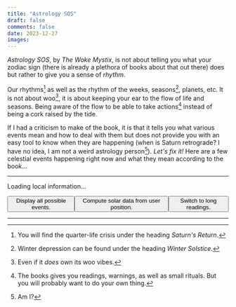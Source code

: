 ```yaml
---
title: "Astrology SOS"
draft: false
comments: false
date: 2023-12-27
images:
---
```


*Astrology SOS*, by *The Woke Mystix*, is not about telling you what your zodiac sign (there is already a plethora of books about that out there) does but rather to give you a sense of *rhythm*.

Our rhythms[^quarter_life] as well as the rhythm of the weeks, seasons[^winter], planets, etc. It is not about woo[^woo], it is about keeping your ear to the flow of life and seasons. Being aware of the flow to be able to take actions[^action] instead of being a cork raised by the tide.

If I had a criticism to make of the book, it is that it tells you what various events mean and how to deal with them but does not provide you with an easy tool to know when they are happening (when is Saturn retrograde? I have no idea, I am not a weird astrology person[^person]).
*Let's fix it!* Here are a few celestial events happening right now and what they mean according to the book...

[^quarter_life]: You will find the quarter-life crisis under the heading *Saturn's Return*.

[^winter]: Winter depression can be found under the heading *Winter Solstice*.

[^woo]: Even if it *does* own its woo vibes.

[^action]: The books gives you readings, warnings, as well as small rituals. But you will probably want to do your own thing.

[^person]: Am I?

---

<!-- Loads Javascript to display today's information -->
<script src="/js/ephemeris-1.2.1.bundle.js" charset='utf-8'></script>
<script src="/js/astrology.js"></script>

<!-- Short intro with the current day and sign -->
<p id="introductory-message">Loading local information...</p>

<!-- Moon phase -->
<p id="aries-new-message" class="invisible" style="display: none;">
    <span class="short-reading" style="display: block;">Under the <em>Aries New Moon (♈🌑)</em>, ignite your inner warrior and set bold, action-oriented goals. Embrace Aries' fiery energy to pursue your passions, whether in projects, career moves, or personal growth. Write down your intentions, visualizing conquering challenges with Aries' fearless spirit, and use this time for impactful changes and asserting yourself.</span>
    <span class="long-reading" style="display: none;">We are currently in an <em>Aries New Moon (♈🌑)</em>, a powerful time for igniting your inner warrior and driving forward with fresh ambitions. This phase invites you to harness Aries' fiery energy to set bold, action-oriented intentions. Consider what goals you're passionate about pursuing and how you can take decisive steps towards them. Whether it's a new project, a career move, or a personal transformation, use this period to focus on your courage and leadership qualities. Write down your intentions, visualizing how you'll conquer challenges with Aries' fearless spirit. Embrace this time of new beginnings as an opportunity to assert yourself and make impactful changes in your life.</span>
</p>
<p id="aries-waxing-message" class="invisible" style="display: none;">
    <span class="short-reading" style="display: block;">During the <em>Aries Waxing Moon (♈🌒)</em>, review and actively pursue your New Moon intentions. This phase boosts Aries' dynamic energy, pushing you to move towards your goals with courage. Reflect on your progress, take decisive actions to overcome barriers, and use Aries' go-getter energy to maintain momentum and bring your plans closer to reality.</span>
    <span class="long-reading" style="display: none;">During this <em>Aries Waxing Moon (♈🌒)</em>, it's time to check in with the intentions you set at the New Moon. This phase amplifies Aries' dynamic energy, encouraging you to actively pursue your goals with courage and determination. Reflect on the progress you've made towards your ambitions. Are there specific actions you can take right now to bring your dreams closer to reality? This is an ideal moment to break through barriers and take bold steps forward. Aries inspires quick, decisive action, so don't hesitate to move on opportunities or tackle challenges head-on. Revisit your intentions, refine them if necessary, and focus on harnessing Aries' fiery, go-getter energy to keep the momentum going and bring your plans to fruition.</span>
</p>
<p id="aries-full-message" class="invisible" style="display: none;">
    <span class="short-reading" style="display: block;">The <em>Aries Full Moon (♈🌕)</em> is a time to reflect on your progress since the New Moon and recognize your achievements. Assess how your actions align with your goals and confront obstacles. Embrace Aries' assertive energy to appreciate your bold steps and learn from challenges, while releasing what hinders your ambition. Close this lunar cycle with confidence and a clear vision for your future steps.</span>
    <span class="long-reading" style="display: none;">As we experience the <em>Aries Full Moon (♈🌕)</em>, it's a time of culmination and reflection. This phase highlights the fiery, assertive energy of Aries, urging you to look back on the intentions you set during the New Moon. Consider how your actions have aligned with your goals and what obstacles you've encountered. The Aries Full Moon is about recognizing your achievements and the strides you've made, while also understanding the importance of strategic action. It's a moment to acknowledge the bold steps you've taken and the challenges you've faced head-on. This is also a time for closure and release; let go of what no longer serves your drive and ambition. Embrace the powerful, pioneering spirit of Aries to close this lunar cycle with confidence and a clear vision for your next steps.</span>
</p>
<p id="aries-waning-message" class="invisible" style="display: none;">
    <span class="short-reading" style="display: block;">In the <em>Aries Waning Moon (♈🌘)</em> phase, introspect and express gratitude for your journey. Reflect on your progress, especially in areas fueled by Aries' bold energy. Acknowledge challenges overcome and strides made towards your goals. Release any frustrations, making space for the next cycle, and embrace gratitude for all experiences, recognizing each as part of your growth.</span>
    <span class="long-reading" style="display: none;">As we enter the <em>Aries Waning Moon (♈🌘)</em> phase, it's a period of introspection and gratitude for the journey you've embarked on since the New Moon. This phase encourages you to reflect on the progress you've made, particularly in areas fueled by Aries' bold and assertive energy. It's a time to acknowledge the challenges you've overcome and the strides you've taken towards your goals. Consider how your actions, driven by Aries' fiery spirit, have brought you closer to your aspirations. This is also a moment to release any lingering frustrations or impatience, allowing you to make space for the next cycle. Embrace a sense of gratitude for both the successes and the learning experiences, understanding that each step, no matter how small, is a part of your growth and evolution.</span>
</p>

<p id="taurus-new-message" class="invisible" style="display: none;">
    <span class="short-reading" style="display: block;">Under the <em>Taurus New Moon (♉🌑)</em>, it's a prime time for grounding and focusing on financial and material stability. Set intentions around money, possessions, and values. Utilize Taurus energy to enhance security and comfort, and consider starting ventures for tangible rewards. Appreciate life's beauty, connect with nature, and write down intentions for a stable foundation guided by Taurus's steady energy.</span>
    <span class="long-reading" style="display: none;">We are currently in a <em>Taurus New Moon (♉🌑)</em>, an auspicious time for grounding and focusing on material and financial stability. This phase is ideal for setting intentions related to your relationship with money, possessions, and personal values. Taurus energy encourages you to think about ways to enhance your sense of security and comfort. Reflect on your financial goals, contemplate investments, or consider starting a new venture that can lead to tangible rewards. It's also a perfect time to appreciate the beauty in your life and cultivate a deeper connection to nature and the physical world. Write down your intentions, focusing on building a solid foundation that aligns with your true desires and needs. Let the steady, patient energy of Taurus guide you towards prosperity and well-being.</span>
</p>
<p id="taurus-waxing-message" class="invisible" style="display: none;">
    <span class="short-reading" style="display: block;">During the <em>Taurus Waxing Moon (♉🌒)</em>, it's time to nurture and build upon your financial and material stability goals set during the New Moon. Reflect on your progress and take practical steps towards wealth and comfort. Embrace Taurus's nature of steady growth, focus on practical actions for financial security, enjoy sensual pleasures, and connect with nature to guide your decisions.</span>
    <span class="long-reading" style="display: none;">We are currently in the <em>Taurus Waxing Moon (♉🌒)</em> phase, a period that calls for nurturing and building upon the intentions you set during the Taurus New Moon. This is the time to take practical steps towards achieving financial stability and material comfort that you aspire to. Reflect on the progress you've made since the New Moon: Have you taken actions that align with your goals related to wealth, comfort, and personal values? This phase is about steady growth and persistence, embodying Taurus's enduring and resilient nature. Consider what small, consistent steps you can take to further solidify your path towards financial security and personal fulfillment. It's also a moment to appreciate the sensual pleasures of life and to connect more deeply with nature, allowing its calming presence to guide your actions and decisions. Keep focusing on the practical aspects of your goals, trusting in the slow but sure energy of Taurus to bring your intentions to fruition.</span>
</p>
<p id="taurus-full-message" class="invisible" style="display: none;">
    <span class="short-reading" style="display: block;">The <em>Taurus Full Moon (♉🌕)</em> marks a culmination in material security and personal values. Reflect on your progress since the New Moon in financial stability and physical well-being. Assess the tangible results and make adjustments in material possessions and financial habits as needed. Embrace Taurus's grounding energy to appreciate achievements and plan for continued growth and abundance.</span>
    <span class="long-reading" style="display: none;">We are currently experiencing the <em>Taurus Full Moon (♉🌕)</em> , a powerful time of culmination and realization in the realms of material security, comfort, and personal values. This phase marks the peak of the intentions you set during the Taurus New Moon, offering a moment to reflect on the progress made towards financial stability and physical well-being. It's a period to assess and appreciate the tangible results of your efforts, whether they're in the form of improved financial situations, enhanced comfort in your living spaces, or a deeper connection with nature. The full moon's light illuminates areas needing adjustment or release, especially those related to your material possessions and personal resources. Use this time to let go of any material attachments or financial habits that no longer serve your highest good, making room for growth and abundance. Embrace the grounding energy of Taurus to find gratitude in what you have achieved and clarity on how to sustain and build upon your successes.</span>
</p>
<p id="taurus-waning-message" class="invisible" style="display: none;">
    <span class="short-reading" style="display: block;">In the <em>Taurus Waning Moon (♉🌘)</em> phase, reflect and be grateful for progress in financial stability, material comfort, and personal values since the New Moon. Understand how your efforts have manifested, consolidate gains, and secure foundations. Reflect on your relationship with money and possessions, embrace the abundance in your life, and release any impediments to contentment and financial well-being.</span>
    <span class="long-reading" style="display: none;">We are currently in the <em>Taurus Waning Moon (♉🌘)</em> phase, a period for reflection and gratitude as you look back on the journey since the Taurus New Moon. This phase is about recognizing the progress you've made in areas related to financial stability, material comfort, and personal values. It's a time to understand how your efforts have manifested and to appreciate the tangible results you've achieved. As Taurus is associated with grounding and nurturing, this waning moon encourages you to consolidate your gains and ensure that your foundations are secure. Reflect on what you've learned about your relationship with money and material possessions, and how you can continue to build a sustainable and comfortable life. This phase also calls for acknowledging the beauty and abundance in your life, encouraging a deep sense of gratitude for the stability and pleasures you've cultivated. As the moon's light diminishes, consider releasing any remaining attachments or habits that impede your path to true contentment and financial well-being.</span>
</p>

<p id="gemini-new-message" class="invisible" style="display: none;">
    <span class="short-reading" style="display: block;">The <em>Gemini New Moon (♊🌑)</em> is a time to focus on communication and curiosity. Ideal for setting intentions around expressing ideas and interacting with the world, this phase encourages exploring new ways of thinking, learning, and conversing. Set goals to enhance your social, professional, or educational connections. Embrace this period for open-mindedness, engaging in meaningful discussions, and nurturing your curiosity.</span>
    <span class="long-reading" style="display: none;">We are currently in a <em>Gemini New Moon (♊🌑)</em>, a phase that beckons you to embrace the power of communication and curiosity. This period is ideal for setting intentions that revolve around how you share your thoughts and interact with the world. Gemini's airy and intellectual energy encourages you to think about new ways to express your ideas, learn new skills, or engage in stimulating conversations. Consider setting goals that enhance your connections, whether they're social, professional, or educational. Write down your intentions, focusing on clear, articulate expression and the power of networking. Use this Gemini New Moon to open your mind to diverse perspectives, foster meaningful discussions, and feed your curiosity, as you navigate through the paths of knowledge and connection.</span>
</p>
<p id="gemini-waxing-message" class="invisible" style="display: none;">
    <span class="short-reading" style="display: block;">During the <em>Gemini Waxing Moon (♊🌒)</em>, revisit and energize your New Moon intentions, focusing on communication, learning, and connection. This action-oriented phase is about adapting and refining goals, propelled by Gemini's curiosity. Reflect on the clarity of your intentions and explore new learning opportunities. Make adjustments to align your objectives with Gemini's intellectual spirit.</span>
    <span class="long-reading" style="display: none;">As we move into the <em>Gemini Waxing Moon (♊🌒)</em>, it's time to revisit and energize the intentions set during the New Moon. This phase is about action and refinement, particularly in areas related to communication, learning, and connection. Gemini's influence encourages adaptability and curiosity, so reflect on how these qualities can propel your goals forward. Ask yourself: Have your intentions been clearly communicated? Are there opportunities for learning that you haven't explored yet? This is a period to make adjustments, seek out new information, and engage with others to further your objectives. Embrace Gemini's flexible and intellectual spirit to fine-tune your path, making necessary changes to ensure your intentions are on track to manifest as desired.</span>
</p>
<p id="gemini-full-message" class="invisible" style="display: none;">
    <span class="short-reading" style="display: block;">The <em>Gemini Full Moon (♊🌕)</em> brings culmination and clarity in communication, relationships, and intellectual areas. Reflect on progress since the New Moon, concluding conversations or projects as needed. Evaluate different viewpoints and celebrate learning achievements and enhanced connections. It's time to clear misunderstandings and embrace the energy for balanced expression and listening.</span>
    <span class="long-reading" style="display: none;">As we embrace the <em>Gemini Full Moon (♊🌕)</em>, it's a period marked by culmination and clarity, especially in areas of communication, relationships, and intellectual pursuits. This full moon illuminates the progress made since the Gemini New Moon, asking you to reflect on and potentially conclude ongoing conversations or projects. The dual nature of Gemini encourages you to evaluate different perspectives and integrate new insights into your understanding. This is a time to celebrate your learning achievements and the connections you've fostered or improved. It's also an opportunity to release any misunderstandings or communication blocks that hinder your progress. Embrace the Gemini Full Moon's energy to bring light to your thoughts and interactions, allowing for a harmonious balance between expressing your ideas and listening to others.</span>
</p>
<p id="gemini-waning-message" class="invisible" style="display: none;">
    <span class="short-reading" style="display: block;">In the <em>Gemini Waning Moon (♊🌘)</em> phase, introspect and express gratitude in communication, learning, and relationships. Reflect on your journey since the New Moon, acknowledging progress and challenges in sharing and understanding ideas. Appreciate mental growth and deepened connections, and release outdated thoughts or communication patterns, preparing for the next lunar cycle.</span>
    <span class="long-reading" style="display: none;">As we enter the <em>Gemini Waning Moon (♊🌘)</em> phase, it's a time for introspection and gratitude, particularly in the realms of communication, learning, and relationships. This period invites you to reflect on the lessons and experiences since the Gemini New Moon. Consider how your interactions, conversations, and learning opportunities have shaped your journey. Gemini's energy, focused on intellect and exchange, encourages you to acknowledge both the progress made and the challenges encountered in expressing your ideas and understanding others. It's a moment to be thankful for the mental growth and the connections you've deepened or formed. Use this phase to release any lingering thoughts or communication patterns that no longer serve you, making space for new ways of thinking and interacting as you prepare for the next lunar cycle.</span>
</p>

<p id="cancer-new-message" class="invisible" style="display: none;">
    <span class="short-reading" style="display: block;">The <em>Cancer New Moon (♋🌑)</em> is a period for introspection and nurturing, focusing on emotional healing and security. It's time to enhance intuition, pay attention to feelings, and think about self-care and emotional bonds. Set intentions for a nurturing environment and cultivate emotional depth, understanding, and empathy.</span>
    <span class="long-reading" style="display: none;">We are currently in a <em>Cancer New Moon (♋🌑)</em>, a deeply introspective and nurturing time that calls for focusing on your inner emotional landscape. This phase is ideal for tapping into Cancer's strong maternal energy, enhancing your intuition, and paying close attention to your feelings. Reflect on the areas in your life that need care and emotional healing. Think about how you can foster a sense of security and comfort, both within yourself and in your relationships. It's a time to set intentions related to your personal sanctuary, emotional bonds, and self-care practices. Write down your heartfelt intentions, imagining how you can create a more nurturing and compassionate environment for yourself and those you love. Let this Cancer New Moon be your guide in cultivating emotional depth, understanding, and empathy in your life.</span>
</p>
<p id="cancer-waxing-message" class="invisible" style="display: none;">
    <span class="short-reading" style="display: block;">During the <em>Cancer Waxing Moon (♋🌒)</em>, nurture the intentions from the new moon, focusing on emotional security and personal care. Reflect on your progress and ensure your goals align with your heart's desires. Adjust as needed, using this phase for emotional growth towards a harmonious life.</span>
    <span class="long-reading" style="display: none;">As we move into the <em>Cancer Waxing Moon (♋🌒)</em> phase, it's a time to nurture the intentions you set during the Cancer New Moon and see them grow and evolve. This period is about fostering your emotional and intuitive energies, ensuring that the seeds of your goals are deeply rooted in what feels like home to your heart. Reflect on the progress you've made toward your intentions, especially those related to emotional security, family, and personal care. It's an opportunity to check in with yourself: How are you nurturing your plans? Are you giving them the care and attention they need to flourish? Use this phase to make any necessary adjustments, trusting your inner guidance and emotions to lead you. The nurturing energy of Cancer during this waxing moon supports your journey towards creating a harmonious, emotionally fulfilling life.</span>
</p>
<p id="cancer-full-message" class="invisible" style="display: none;">
    <span class="short-reading" style="display: block;">The <em>Cancer Full Moon (♋🌕)</em> is a time of culmination and emotional reflection. Acknowledge growth in personal and domestic areas, and balance care giving and receiving. Celebrate emotional achievements, find comfort, and release emotional baggage. This phase brings closure and healing to your emotional journey.</span>
    <span class="long-reading" style="display: none;">As we embrace the <em>Cancer Full Moon (♋🌕)</em>, it marks a time of culmination and reflection, where the nurturing and protective energies of Cancer are at their peak. This phase invites you to look back on the emotional journey you've embarked upon since the new moon. It's a period for acknowledging the growth in your personal and domestic realms, understanding deeper feelings, and appreciating the strength of your emotional connections. Consider the balance between giving and receiving care, and how your intuitive understanding has deepened. This full moon asks you to celebrate your emotional achievements and recognize the areas where you've found comfort and security. It's also a time for letting go of any emotional baggage that hinders your growth. Embrace this full moon as a moment of emotional fulfillment and closure, allowing its light to illuminate and heal your inner world.</span>
</p>
<p id="cancer-waning-message" class="invisible" style="display: none;">
    <span class="short-reading" style="display: block;">In the <em>Cancer Waning Moon (♋🌘)</em> phase, introspect and express gratitude for emotional growth since the new moon. Acknowledge the progress in caring for yourself and others, focusing on the lessons and inner strength gained. Let go of residual challenges, transitioning into peaceful reflection and readiness for new growth.</span>
    <span class="long-reading" style="display: none;">As we enter the <em>Cancer Waning Moon (♋🌘)</em> phase, it's a time for introspection and gratitude, reflecting on the emotional growth and nurturing experiences since the new moon. This phase is about recognizing the progress you've made in understanding and caring for your emotional needs and those of others. It's an opportunity to acknowledge the journey you've undertaken, focusing on the lessons learned and the inner strength gained. During this period, consider how you've managed to create a sense of security and emotional wellbeing in your life. It's also a moment to let go of any residual emotional challenges, making space for new growth. Embrace this waning phase as a period of emotional release and gratitude, allowing yourself to gently transition from a state of nurturing to one of peaceful reflection and readiness for what comes next.</span>
</p>

<p id="leo-new-message" class="invisible" style="display: none;">
    <span class="short-reading" style="display: block;">Under the <em>Leo New Moon (♌🌑)</em>, it's a time to embrace creativity, romantic desires, and self-worth. Focus on what brings joy and passion to your life, enhancing personal relationships, and expressing your authentic self. Set bold intentions in areas where you want to shine, like new romantic endeavors, creative projects, or leadership roles. Use this phase to plant seeds for radiating confidence and inner light.</span>
    <span class="long-reading" style="display: none;">We are currently in a <em>Leo New Moon (♌🌑)</em>, a vibrant and energizing phase that beckons you to embrace your creative self-expression, romantic desires, and sense of self-worth. This is a perfect moment to focus on what truly makes your heart sing and how you can bring more joy and passion into your life. Reflect on how you can enhance your personal relationships, delve into artistic projects, or simply find ways to express your authentic self more fully. Set intentions that resonate with Leo's bold, generous spirit, focusing on areas where you wish to shine brighter and be more recognized. Whether it's starting a new romantic endeavor, engaging in creative activities, or stepping into a leadership role, use this new moon to plant seeds that will allow you to radiate your inner light and confidence.</span>
</p>
<p id="leo-waxing-message" class="invisible" style="display: none;">
    <span class="short-reading" style="display: block;">The <em>Leo Waxing Moon (♌🌒)</em> period is for reflecting on your New Moon intentions, especially in self-expression, creativity, and romance. Build upon Leo's fiery energy to nurture and develop your goals. Assess your progress in creative and romantic pursuits and self-esteem, taking bold actions to foster growth. Overcome visibility fears, letting your true self shine and propel your intentions forward towards the Full Moon.</span>
    <span class="long-reading" style="display: none;">During this <em>Leo Waxing Moon (♌🌒)</em>, it's time to check in with the intentions you set during the New Moon, particularly focusing on areas of self-expression, creativity, and personal romance. This phase is about building upon the fiery energy of Leo to further nurture and develop your goals. Reflect on the steps you've taken towards realizing your aspirations in creative endeavors, romantic relationships, or in enhancing your self-esteem. Ask yourself how you can continue to foster growth in these areas, perhaps by taking bold, confident actions or by embracing opportunities to showcase your talents. This is also a time to overcome any fears of visibility or self-doubt, allowing your true self to shine through. Use the dynamic and warm energy of Leo to propel your intentions forward, preparing for the coming fruition at the Full Moon.</span>
</p>
<p id="leo-full-message" class="invisible" style="display: none;">
    <span class="short-reading" style="display: block;">During the <em>Leo Full Moon (♌🌕)</em>, reflect on your progress in creative expression, romantic life, and self-worth since the New Moon. Assess what aspects of your intentions have flourished and which need reevaluation. Celebrate achievements in self-expression and love, but also acknowledge areas needing humility. Let go of what no longer serves you, expressing gratitude for growth and learning.</span>
    <span class="long-reading" style="display: none;">As we embrace the <em>Leo Full Moon (♌🌕)</em>, it's a time of culmination and reflection, especially concerning your creative expression, romantic life, and sense of self-worth. This full moon highlights the progress made since the New Moon in Leo, illuminating how you've embraced your personal strengths and creativity. Now is the moment to assess what aspects of your intentions have flourished and which ones require reevaluation or release. Embrace the Leo energy to celebrate your achievements in self-expression and love, while also recognizing areas where you might have overstepped or need to pull back. This phase calls for acknowledging the balance between self-assurance and humility, and between giving and receiving in relationships. Use the bright, bold energy of this full moon to let go of what no longer serves your highest self, while also expressing gratitude for the growth and learning opportunities you've encountered along the way.</span>
</p>
<p id="leo-waning-message" class="invisible" style="display: none;">
    <span class="short-reading" style="display: block;">The <em>Leo Waning Moon (♌🌘)</em> is a time for introspection, considering your progress in self-expression, romance, and confidence since the New Moon. Acknowledge lessons learned in creativity and individuality, recognizing successes and challenges. Be grateful for your journey, including setbacks, and consider releasing any remaining self-doubt, preparing for new opportunities in the next lunar cycle.</span>
    <span class="long-reading" style="display: none;">During the <em>Leo Waning Moon (♌🌘)</em>, it's a period for introspection and gratitude, reflecting on the journey since the New Moon in Leo. This phase encourages you to consider the progress you've made in areas related to self-expression, romance, and personal confidence. It's a time to acknowledge the lessons learned and the growth experienced in embracing your creativity and individuality. Evaluate how your actions and intentions have shaped your personal relationships and self-esteem. Recognize the successes and also the challenges that have come your way, understanding their role in your personal development. This is a moment to be grateful for the journey, understanding that each step, whether forward or backward, has contributed to your growth. As the moon's light diminishes, consider releasing any lingering self-doubt or fears about expressing yourself fully, preparing to welcome new opportunities in the next lunar cycle.</span>
</p>

<p id="virgo-new-message" class="invisible" style="display: none;">
    <span class="short-reading" style="display: block;">Under the <em>Virgo New Moon (♍🌑)</em>, focus on order, detail, and nurturing your goals. Ideal for intentions related to self-improvement, health, and service, this phase encourages meticulous planning in life areas needing Virgo's precise energy. Set clear, practical intentions, such as organizing routines or wellness goals, and plant seeds for habits that boost wellbeing and contribute positively, leveraging Virgo's analytical strengths.</span>
    <span class="long-reading" style="display: none;">We are currently in a <em>Virgo New Moon (♍🌑)</em>, a period that beckons you to embrace order, attention to detail, and a nurturing approach towards your goals. This lunar phase is ideal for setting intentions that revolve around personal improvement, health, and service to others. Reflect on aspects of your life that could benefit from Virgo's meticulous and caring energy. Perhaps you want to organize your daily routine, focus on a wellness goal, or find ways to help those around you. Write down your intentions with clarity and practicality, ensuring they are achievable and grounded. This is a time to plant seeds for habits that enhance your wellbeing and contribute positively to your environment, drawing on Virgo's natural ability to analyze and refine.</span>
</p>
<p id="virgo-waxing-message" class="invisible" style="display: none;">
    <span class="short-reading" style="display: block;">During the <em>Virgo Waxing Moon (♍🌒)</em>, reassess and fine-tune your New Moon intentions. This phase calls for a detailed evaluation of your progress, aligning with Virgo's organizational nature. Reflect on your steps towards goals in self-improvement, health, or service, and adjust for effectiveness. Embrace Virgo's analytical approach to troubleshoot and refine your strategies, ensuring your intentions are on track towards successful realization.</span>
    <span class="long-reading" style="display: none;">We are now in the <em>Virgo Waxing Moon (♍🌒)</em> phase, a crucial time to reassess and fine-tune the intentions you set during the New Moon. This period encourages you to methodically evaluate your progress, emphasizing Virgo's love for detail and organization. Reflect on the steps you've taken towards your goals, and consider what adjustments might be needed for more effective results. Are your actions aligning with your plans for self-improvement, health, or service to others? This is an excellent opportunity to identify any areas where you can be more efficient or thorough. Embrace Virgo's analytical nature to troubleshoot and devise practical solutions. By applying a critical yet nurturing approach, you can effectively navigate this phase, ensuring that your intentions are moving steadily towards fruition.</span>
</p>
<p id="virgo-full-message" class="invisible" style="display: none;">
    <span class="short-reading" style="display: block;">The <em>Virgo Full Moon (♍🌕)</em> is a time for culmination and reflection, with Virgo's meticulous energy at its peak. Assess the progress of your New Moon intentions, especially in health, organization, and service. Recognize your achievements and necessary adjustments for ongoing improvement. Celebrate your successes and refine your approach, releasing perfectionism. Embrace Virgo's practical and nurturing essence to move forward with clarity and purpose.</span>
    <span class="long-reading" style="display: none;">We are currently experiencing the <em>Virgo Full Moon (♍🌕)</em>, a time of culmination and reflection, where the meticulous and nurturing energies of Virgo reach their peak. This phase invites you to examine the progress of the intentions you set during the New Moon, particularly focusing on areas related to health, organization, and service. It's a moment to acknowledge the hard work you've put into your personal growth and to assess the practical steps you've taken towards your goals. Reflect on the achievements you've made and consider what adjustments are necessary for continued improvement. The Virgo Full Moon also encourages a critical yet compassionate view of your journey, urging you to celebrate your successes while recognizing areas for ongoing refinement. Use this time to release any perfectionist tendencies that may hinder your progress, and embrace the practical, yet caring essence of Virgo to move forward with clarity and purpose.</span>
</p>
<p id="virgo-waning-message" class="invisible" style="display: none;">
    <span class="short-reading" style="display: block;">In the <em>Virgo Waning Moon (♍🌘)</em> phase, focus on gratitude and introspection. Reflect on the progress since the New Moon, appreciating advancements in organization, health, and service. Acknowledge the work done and how it's contributed to your growth. Review and learn from your journey, releasing perfectionism. As you approach the next lunar cycle, carry the lessons learned and gratitude, guided by Virgo's practical and nurturing wisdom.</span>
    <span class="long-reading" style="display: none;">We are now in the <em>Virgo Waning Moon (♍🌘)</em> phase, a time to embrace gratitude and introspection as we reflect on the journey since the New Moon. This period calls for an appreciation of the progress made, particularly in areas aligned with Virgo's attributes like organization, health, and service. It's a time to recognize the hard work you've put into improving these aspects of your life and to understand how they have contributed to your overall growth. Look back on the intentions set and actions taken, acknowledging the steps that have brought you closer to your goals. The Virgo Waning Moon also encourages you to let go of any unnecessary perfectionism or self-criticism, inviting a more forgiving and realistic view of your achievements and learning experiences. As you prepare for the next lunar cycle, carry forward the lessons learned and a sense of gratitude for the journey, allowing yourself to be guided by Virgo's practical and nurturing wisdom.</span>
</p>

<p id="libra-new-message" class="invisible" style="display: none;">
    <span class="short-reading" style="display: block;">During the <em>Libra New Moon (♎🌑)</em>, focus on balance and improving relationships. This is an ideal time to set intentions around partnership, fairness, and inner harmony. Reflect on your role in relationships and how you can foster peace and understanding. Embrace Libra's diplomatic energy to strengthen bonds and find balance in all aspects of your life, setting goals for a more equitable and harmonious approach.</span>
    <span class="long-reading" style="display: none;">We are currently in a <em>Libra New Moon (♎🌑)</em>, a harmonious time for fostering balance and enhancing relationships in your life. This phase is ideal for setting intentions that focus on partnership, fairness, and creating inner harmony. Reflect on how you show up in your relationships and consider the ways in which you can cultivate more peace and understanding, both with others and within yourself. Libra's energy encourages diplomacy and grace, so think about areas where you can bring more of these qualities. Whether it's strengthening a romantic bond, improving a business partnership, or finding a deeper sense of balance in your personal life, use this new moon to set intentions that align with Libra's gentle, loving, and balanced nature. Write down your goals and envision yourself moving through life with a more equitable and harmonious approach.</span>
</p>
<p id="libra-waxing-message" class="invisible" style="display: none;">
    <span class="short-reading" style="display: block;">The <em>Libra Waxing Moon (♎🌒)</em> is a time to nurture your intentions for balance and harmony, especially in relationships. Reflect on your actions towards creating a balanced life and consider making adjustments for better equilibrium. Focus on enhancing partnerships, diplomatic communication, and peaceful environments, aligning your actions with fairness and harmony. This phase is about growing towards a balanced life, balancing your needs with others.</span>
    <span class="long-reading" style="display: none;">As we find ourselves in the <em>Libra Waxing Moon (♎🌒)</em>, it's a crucial time to revisit and nurture the intentions set during the Libra New Moon, focusing particularly on cultivating balance and harmony in our relationships and inner selves. This phase is about action and growth, encouraging you to assess the steps you've taken towards achieving a more balanced and equitable life. Reflect on your progress in improving partnerships, enhancing diplomatic communication, and creating peaceful environments around you. Ask yourself how your actions are aligning with your intentions of fairness and harmony. Are there adjustments you can make to bring more equilibrium? Utilize this period to make conscious efforts in balancing your own needs with those of others, ensuring that your journey towards a harmonious life is progressing as you envisioned. The Libra Waxing Moon reminds us that the pursuit of balance is ongoing, requiring our attention and dedication to maintain and cultivate.</span>
</p>
<p id="libra-full-message" class="invisible" style="display: none;">
    <span class="short-reading" style="display: block;">With the <em>Libra Full Moon (♎🌕)</em>, reflect on your progress in relationships and personal balance since the Libra New Moon. Acknowledge advancements in harmony and areas needing improvement. This phase is for releasing imbalances and resolving issues in partnerships. Utilize Libra's energy for forgiveness and gratitude, understanding the value of relationships and fairness, guiding you towards a balanced existence.</span>
    <span class="long-reading" style="display: none;">As we embrace the <em>Libra Full Moon (♎🌕)</em>, we enter a time of reflection and closure, especially in the realms of relationships and personal balance. This phase marks the completion of a cycle, inviting you to look back on the intentions you set during the Libra New Moon and evaluate their fruition. It's a period to acknowledge the progress you've made in fostering harmony in your relationships and achieving a greater sense of inner peace. Consider what aspects of your life have shifted towards equilibrium and which areas still require attention. This full moon is an opportunity to release any imbalances or unresolved issues in your partnerships, whether romantic, professional, or personal. Embrace Libra's energy to let go of conflicts and misunderstandings, forgiving and seeking forgiveness where needed. As you reflect, also express gratitude for the lessons learned and the growth experienced in your quest for balance and harmony. The Libra Full Moon illuminates the importance of relationships and fairness in our lives, guiding us towards a more balanced and just existence.</span>
</p>
<p id="libra-waning-message" class="invisible" style="display: none;">
    <span class="short-reading" style="display: block;">The <em>Libra Waning Moon (♎🌘)</em> invites introspection and gratitude for the balance achieved in relationships and personal life. Acknowledge your progress and appreciate the journey towards equilibrium. Reflect on improved interactions and fairness, and let go of what hinders balance. This phase is a reminder of the ongoing opportunity for growth, balance, and alignment with our true intentions.</span>
    <span class="long-reading" style="display: none;">During the <em>Libra Waning Moon (♎🌘)</em>, we are encouraged to cultivate gratitude and reflect on the journey since the Libra New Moon. This phase is a period of introspection, focusing on the balance and harmony you have worked to achieve in your relationships and personal life. It's a time to acknowledge the progress you've made and to be thankful for the experiences that have brought you closer to a state of equilibrium. Consider the shifts in your interactions and how you've managed to find more peace and fairness in your dealings with others. This waning moon is also about letting go of what no longer serves your quest for balance. Whether it's an unhealthy relationship dynamic or an inner conflict, use this time to release and move forward. Reflect on how letting go has allowed you to step into a more harmonious and balanced version of yourself. Embrace this phase as a reminder that in life's continuous cycle, there is always an opportunity to grow, balance, and align more closely with our true intentions and desires.</span>
</p>

<p id="scorpio-new-message" class="invisible" style="display: none;">
    <span class="short-reading" style="display: block;">During the <em>Scorpio New Moon (♏🌑)</em>, it's a crucial time for introspection and transformation. Scorpio's energy invites deep self-examination, especially of your shadow self. Focus on setting intentions for personal growth and emotional healing. This period is ideal for confronting past traumas, redefining relationships, or understanding your desires. Write down your intentions and embrace Scorpio's transformative power for personal rebirth and resilience.</span>
    <span class="long-reading" style="display: none;">We are currently in a <em>Scorpio New Moon (♏🌑)</em>, a profound moment for introspection and transformation. Scorpio's intense and introspective energy calls for you to delve deep into your inner psyche, confronting and acknowledging your shadow self. This is an ideal time to set intentions focused on personal growth, emotional healing, and the uncovering of hidden truths. Think about aspects of your life that require profound change or rebirth. Whether it's breaking free from past traumas, redefining your relationships, or exploring the depths of your own desires and motivations, use this period to embrace the transformative power of Scorpio. Write down your intentions, focusing on the complete understanding of your psyche and the strength to face your innermost fears. This New Moon is an opportunity to shed old skins and emerge renewed, tapping into Scorpio’s resilience and regenerative powers.</span>
</p>
<p id="scorpio-waxing-message" class="invisible" style="display: none;">
    <span class="short-reading" style="display: block;">In the <em>Waxing Moon phase in Scorpio (♏🌒)</em>, reflect on your progress towards deep, transformative goals set during the Scorpio New Moon. Scorpio's probing energy encourages assessing your journey of personal transformation. This phase is about resilience and staying committed to self-discovery and healing. Evaluate how your actions align with your intentions, identify areas needing support, and deepen your commitment to your transformative goals.</span>
    <span class="long-reading" style="display: none;">We are now in the <em>Waxing Moon phase in Scorpio (♏🌒)</em>, a time to reflect on the intentions set during the Scorpio New Moon and evaluate the progress made towards deep, transformative goals. Scorpio's energy, intense and probing, urges you to look beneath the surface and assess how you are navigating your journey of personal transformation and emotional depth. This phase is about fostering resilience and determination, helping you to stay committed to your path of self-discovery and healing. Ask yourself how your actions are aligning with your intentions to uncover hidden truths and embrace change. What steps have you taken to confront your deeper fears or challenges? Where might you need additional support or insight? This Waxing Moon is an invitation to deepen your commitment to your transformative goals, ensuring that you are not just surviving but thriving in the process of your personal evolution.</span>
</p>
<p id="scorpio-full-message" class="invisible" style="display: none;">
    <span class="short-reading" style="display: block;">The <em>Scorpio Full Moon (♏🌕)</em> is a time for reflection and emotional clarity, marking the culmination of the Scorpio New Moon intentions. Scorpio's intense energy illuminates your psyche, prompting introspection and closure. Reflect on your emotional awakenings and transformations, acknowledging and releasing anything that hinders your higher purpose. Embrace Scorpio's regenerative power, celebrating your journey of inner transformation and resilience gained from facing challenges.</span>
    <span class="long-reading" style="display: none;">We are currently experiencing a <em>Scorpio Full Moon (♏🌕)</em>, a powerful moment for reflection and emotional clarity. This phase marks the culmination of the intentions set during the Scorpio New Moon, focusing on deep, transformative processes. Scorpio's intense and passionate energy now shines a light on the depths of your psyche, prompting a time of profound introspection and closure. Reflect on the emotional awakenings and transformations that have occurred since the New Moon. What has come to fruition? What deep-seated issues or patterns have you confronted? This is a time to acknowledge and release anything that no longer serves your higher purpose, especially hidden fears or psychological blocks. Consider writing down what you are ready to let go of, embracing Scorpio's power of regeneration and rebirth. Use this Full Moon to celebrate your journey of inner transformation, recognizing the strength you've gained from facing your shadows and emerging more resilient.</span>
</p>
<p id="scorpio-waning-message" class="invisible" style="display: none;">
    <span class="short-reading" style="display: block;">During the <em>Waning Moon phase in Scorpio (♏🌘)</em>, focus on gratitude and reflection on your transformative journey since the Scorpio New Moon. This phase involves consolidating insights from your profound internal changes. Assess your progress in understanding yourself, the psychological insights gained, and emotional hurdles overcome. Recognize what you've released and how these changes have brought you closer to your true self, feeling gratitude for the journey and the strength you've discovered within.</span>
    <span class="long-reading" style="display: none;">We are now in the <em>Waning Moon phase in Scorpio (♏🌘)</em>, a time to embrace gratitude and acknowledge the journey you've undertaken since the Scorpio New Moon. This phase is about reflection and consolidation of the deep, transformative experiences you've had. Scorpio's intense and introspective energy has likely guided you through profound internal changes and emotional revelations. Now, it's important to take stock of these transformations. Consider the progress you've made in understanding your deeper self, the psychological insights gained, and the emotional hurdles you've overcome. What have you released or let go of that was holding you back? How have these changes brought you closer to your true self? This period is for acknowledging the challenges you've faced and the growth you've achieved. Allow yourself to feel a sense of gratitude for the journey and the strength you've found within, setting the stage for further personal development as you move towards the next New Moon.</span>
</p>

<p id="sagittarius-new-message" class="invisible" style="display: none;">
    <span class="short-reading" style="display: block;">During the <em>Sagittarius New Moon (♐🌑)</em>, it's time to expand horizons and explore philosophical beliefs. Embrace Sagittarius's adventurous spirit, setting intentions for growth and learning. Consider areas for new understanding or experiences, like travel or diverse cultural engagements. Write down goals that embody Sagittarian wisdom and wanderlust, marking this as a starting point for personal and intellectual expansion.</span>
    <span class="long-reading" style="display: none;">We are currently in a <em>Sagittarius New Moon (♐🌑)</em>, an ideal time to expand your horizons and explore your philosophical beliefs. This phase encourages you to embrace the adventurous and optimistic spirit of Sagittarius, guiding you to set intentions that reflect your desire for growth, learning, and exploration. Think about the areas in your life where you yearn for deeper understanding or new experiences. Whether it's planning a journey, pursuing educational opportunities, or engaging with diverse cultures and ideas, use this period to focus on broadening your perspective. Write down your goals, imagining how you can embrace the Sagittarian traits of wisdom and wanderlust. Let this new moon be your starting point for a journey of personal expansion and intellectual discovery.</span>
</p>
<p id="sagittarius-waxing-message" class="invisible" style="display: none;">
    <span class="short-reading" style="display: block;">In the <em>Sagittarius Waxing Moon (♐🌒)</em> phase, actively develop your new moon intentions. Focus on concrete steps towards growth, adventure, and learning. Reflect and adjust your actions to align with your goals. Embrace Sagittarian optimism and curiosity, using this phase to solidify your commitment to exploration and personal development.</span>
    <span class="long-reading" style="display: none;">We are now in the phase of the <em>Sagittarius Waxing Moon (♐🌒)</em>, a time to actively nurture and develop the intentions you set during the Sagittarius New Moon. This period calls for you to engage with your aspirations for growth, adventure, and learning in a more concrete way. Reflect on the steps you've taken since the new moon: Are you moving towards expanding your horizons, whether through education, travel, or spiritual exploration? It's a time to adjust your course if needed, ensuring that your actions align with your broader goals. Embrace the Sagittarian qualities of optimism and curiosity as you journey towards your aims, keeping an open mind and a positive outlook. Use this waxing moon to solidify your commitment to your path of exploration and personal development, making the most of the dynamic energy this phase offers.</span>
</p>
<p id="sagittarius-full-message" class="invisible" style="display: none;">
    <span class="short-reading" style="display: block;">The <em>Sagittarius Full Moon (♐🌕)</em> marks a time of culmination and reflection on your journey of expansion and truth-seeking. Assess the fruition of your intentions and identify areas needing more attention. Release any limitations hindering your growth. Celebrate progress, embrace the lessons learned, and prepare for new adventures, staying true to Sagittarius's free-spirited essence.</span>
    <span class="long-reading" style="display: none;">We are now experiencing the <em>Sagittarius Full Moon (♐🌕)</em>, a moment that marks the culmination and reflection of the journey you began during the Sagittarius New Moon. This phase shines a light on how far you've ventured in expanding your horizons, seeking truth, and embracing new experiences. It's a time for introspection: consider what aspects of your Sagittarian intentions have come to fruition and what areas still need attention. The full moon's energy encourages you to release any limitations or beliefs that may have hindered your path of exploration and growth. Acknowledge the lessons learned and wisdom gained during this cycle. Use this full moon as an opportunity to celebrate your progress, to let go of what no longer serves your quest for knowledge, and to set your sights on new adventures and truths, embracing the free-spirited and optimistic essence of Sagittarius.</span>
</p>
<p id="sagittarius-waning-message" class="invisible" style="display: none;">
    <span class="short-reading" style="display: block;">As the <em>Sagittarius Waning Moon (♐🌘)</em> phase begins, reflect with gratitude on your journey of learning and exploration. Acknowledge progress and insights, understanding that some goals may still be ongoing. Consider how your adventures have shaped you. Use this time for gentle release and preparation, readying for future growth and wisdom as you conclude your Sagittarian endeavors.</span>
    <span class="long-reading" style="display: none;">As we enter the <em>Sagittarius Waning Moon phase (♐🌘)</em>, it's a time for gratitude and introspection, reflecting on the growth and exploration that have transpired since the Sagittarius New Moon. This period calls for recognizing and appreciating the journey you've undertaken, especially in areas related to learning, philosophical understanding, and broadening your horizons. It’s a moment to acknowledge the progress made and the insights gained, even if some goals are still in progress. Consider how your adventures, whether physical, intellectual, or spiritual, have shaped you. This waning moon phase encourages a gentle release of what hasn't served your quest for knowledge and truth, allowing you to make space for new experiences and wisdom in the future. Embrace this time as one of healing and preparation, as you wind down your Sagittarian endeavors and ready yourself for the next cycle of growth.</span>
</p>

<p id="capricorn-new-message" class="invisible" style="display: none;">
    <span class="short-reading" style="display: block;">During the <em>Capricorn New Moon (♑🌑)</em>, focus on setting intentions related to structure, discipline, and long-term goals. It's a time to plan your career and life ambitions with practicality. Reflect on your professional and personal milestones that need patience and perseverance. Set intentions for building strong foundations for your goals, like advancing your education or career, or initiating significant projects. Use Capricorn's steadfast energy to create a realistic roadmap for sustainable growth.</span>
    <span class="long-reading" style="display: none;">We are currently in a <em>Capricorn New Moon (♑🌑)</em>, a period that beckons you to set intentions with a focus on structure, discipline, and long-term goals. Capricorn's energy encourages you to think about your career, life ambitions, and the societal structures you navigate. This is an ideal time to plan for the future with practicality and pragmatism. Reflect on your professional aspirations or personal milestones that require patience and perseverance. Consider setting intentions that involve building a strong foundation for your goals, whether it's furthering your education, climbing the career ladder, or laying down the groundwork for a significant project. Embrace the steadfast, determined spirit of Capricorn to create a roadmap for success, focusing on realistic steps and sustainable growth.</span>
</p>
<p id="capricorn-waxing-message" class="invisible" style="display: none;">
    <span class="short-reading" style="display: block;">The <em>Waxing Moon in Capricorn (♑🌒)</em> is about actively working towards your New Moon intentions. It's a time for grounding goals in reality and taking practical steps. Utilize Capricorn's discipline and structure to assess progress and organize plans. Focus on career and long-term achievements, and make any necessary adjustments for success. Embrace commitment and hard work, knowing that patience will bring the rewards of your efforts.</span>
    <span class="long-reading" style="display: none;">As we navigate the <em>Waxing Moon in Capricorn (♑🌒)</em>, it's a period for diligently working towards the intentions set during the New Moon. This phase is about grounding your goals in reality and taking concrete steps towards their realization. Capricorn's energy lends itself to discipline and structure, making it an excellent time to assess your progress, organize your plans, and focus on practical actions. Reflect on the milestones you are aiming for, especially in areas related to career, responsibility, and long-term achievements. Are your goals on track? What adjustments can you make to ensure a steady climb towards success? This is a time for commitment and perseverance, harnessing Capricorn's tenacity to overcome obstacles and steadily build towards your aspirations. Recognize the value of patience and hard work, as the fruits of your labor will manifest with time and dedication.</span>
</p>
<p id="capricorn-full-message" class="invisible" style="display: none;">
    <span class="short-reading" style="display: block;">During the <em>Capricorn Full Moon (♑🌕)</em>, reflect on the outcomes of your efforts since the New Moon. It's a time to acknowledge achievements and evaluate life structures, especially in career and long-term goals. Use this phase to consider the results of your disciplined work and adjust or release plans as needed. The Full Moon's light helps you appreciate your journey, celebrate successes, and refine future goals with newfound wisdom.</span>
    <span class="long-reading" style="display: none;">During the <em>Capricorn Full Moon (♑🌕)</em>, we are invited to reflect on the culmination of our efforts and the completion of the cycle that began with the New Moon. This phase is a powerful time for recognizing achievements and evaluating the structures we've built in our lives, particularly in areas related to career, discipline, and long-term goals. Capricorn's energy highlights the importance of responsibility and hard work, urging us to consider the practical outcomes of our endeavors. Ask yourself: What have you accomplished since the New Moon? Where have your disciplined efforts led you? This is also a moment for introspection about your ambitions, understanding what has been fulfilled and what needs readjustment or release. The Full Moon's illuminating energy can reveal the successes and challenges of your journey, prompting you to either celebrate your achievements or learn from the obstacles, thereby setting a refined path forward. Embrace this time to appreciate the journey, understand your achievements, and recalibrate your goals with the wisdom gained.</span>
</p>
<p id="capricorn-waning-message" class="invisible" style="display: none;">
    <span class="short-reading" style="display: block;">The <em>Capricorn Waning Moon (♑🌘)</em> is a period for introspection and gratitude. Reflect on your progress in career, discipline, and planning since the New Moon. Acknowledge how Capricorn's pragmatic approach has influenced you, and consider if any goals have matured or lessons learned. Focus on releasing outdated structures hindering growth. As the moon wanes, prepare for renewal, giving thanks for stability and achievements, and setting sights on new ambitions.</span>
    <span class="long-reading" style="display: none;">As we enter the <em>Capricorn Waning Moon (♑🌘)</em>, it's a time for introspection and gratitude, reflecting on the journey since the New Moon. This phase encourages you to acknowledge the progress made in areas governed by Capricorn, such as career achievements, personal discipline, and long-term planning. It's a period to understand and appreciate the efforts you've put into structuring your life and achieving your goals. Consider how the pragmatic and methodical approach typical of Capricorn has influenced your progress. Are there goals that have matured or lessons learned that can be applied moving forward? This is also an opportunity to let go of any unnecessary burdens or outdated structures that may be hindering your growth. As the moon's light diminishes, focus on releasing what no longer serves your highest ambitions, making room for new goals and plans that align with your evolved perspective. Embrace this time to give thanks for the stability and achievements you've experienced, and prepare for the renewal that the next New Moon will bring.</span>
</p>

<p id="aquarius-new-message" class="invisible" style="display: none;">
    <span class="short-reading" style="display: block;">During the <em>Aquarius New Moon (♒🌑)</em>, we're encouraged to embrace innovation, humanitarianism, and forward-thinking. This is a time to explore progressive ideas and consider contributions to societal improvement. Break from tradition, express your uniqueness, and set intentions for social change, technological advancements, or personal thought revolutions. Focus on envisioning a future that benefits both you and the collective.</span>
    <span class="long-reading" style="display: none;">We are currently in an <em>Aquarius New Moon (♒🌑)</em>, a time that calls for embracing innovation, humanitarian ideals, and forward-thinking. This lunar phase encourages you to explore your most progressive ideas and consider how you can contribute to the greater good. Aquarius energy is about breaking free from traditional boundaries and expressing your unique self. As you set your intentions, think about the changes you wish to see in your community or the world at large. Focus on intentions that align with social change, technological advancements, or personal revolutions in thought and behavior. It's an ideal period to envision a future that is not just beneficial for you, but also for the collective, and to take the first steps towards making that vision a reality. Let your intentions be guided by Aquarius's spirit of rebellion and altruism.</span>
</p>
<p id="aquarius-waxing-message" class="invisible" style="display: none;">
    <span class="short-reading" style="display: block;">The <em>Aquarius Waxing Moon (♒🌒)</em> period is for reviewing and refining goals set during the New Moon. It's a time for actively pursuing innovative and humanitarian objectives, ensuring actions align with social progress and personal growth. Reflect on changes made since the New Moon and consider further steps. Embrace Aquarius's unconventional thinking, acknowledging achievements and areas for improvement as you build momentum towards your vision.</span>
    <span class="long-reading" style="display: none;">We are now in the phase of the <em>Aquarius Waxing Moon (♒🌒)</em>, a period that invites you to review and refine the intentions you set during the Aquarius New Moon. This is a time to actively engage with your innovative and humanitarian goals, ensuring that your actions align with your aspirations for social progress and personal growth. Consider how you've begun to implement change since the New Moon and what steps you can take to further your impact. Aquarius's energy encourages thinking outside the box, so don't shy away from unconventional methods or creative solutions. Reflect on your progress, acknowledging both your achievements and areas needing more attention. This phase is about building momentum towards your vision, so stay committed to your ideals and continue to push the boundaries of what you thought was possible.</span>
</p>
<p id="aquarius-full-message" class="invisible" style="display: none;">
    <span class="short-reading" style="display: block;">The <em>Aquarius Full Moon (♒🌕)</em> marks the culmination of intentions from the New Moon, focusing on reflection and realization. Acknowledge progress in innovative and humanitarian goals, considering how actions contribute to the collective good. Celebrate personal and social breakthroughs, and recognize mismatches between expectations and reality. Release unhelpful attachments, using this phase to gain clarity and adjust future endeavors based on lessons learned.</span>
    <span class="long-reading" style="display: none;">We are currently experiencing the <em>Aquarius Full Moon (♒🌕)</em>, a culmination of the intentions set during the Aquarius New Moon and a time for reflection and realization. This phase is about acknowledging the progress made towards your innovative and humanitarian goals. Aquarius's energy encourages you to look at the bigger picture and evaluate how your actions have contributed to the collective good. It's a time to celebrate breakthroughs in personal growth and social involvement while also recognizing areas where expectations may not have aligned with reality. Use this moment to release any attachments to outcomes that are no longer serving your higher purpose. Embrace the full moon's illuminating energy to gain clarity on what adjustments are needed for future endeavors. Reflect on the lessons learned and how they can be applied to continue your journey towards making meaningful changes in both your life and the wider community.</span>
</p>
<p id="aquarius-waning-message" class="invisible" style="display: none;">
    <span class="short-reading" style="display: block;">In the <em>Aquarius Waning Moon (♒🌘)</em> phase, introspection and gratitude are key. Reflect on the progress made in achieving innovative and humanitarian goals since the New Moon. Acknowledge how your actions have impacted others and the importance of letting go. Be thankful for growth and learning, and consider releasing outdated beliefs or habits. This phase is about winding down and preparing for renewal, recalibrating for future endeavors that align with your vision for change.</span>
    <span class="long-reading" style="display: none;">We are now in the <em>Aquarius Waning Moon (♒🌘)</em>, a phase that invites introspection and gratitude for the journey since the Aquarius New Moon. This period is about acknowledging the strides you've made in realizing your innovative and humanitarian goals, while also understanding the importance of letting go. Aquarius energy fosters a broad, community-focused perspective, so reflect on how your actions have impacted your surroundings and the wider world. It's a time to be thankful for the learning experiences and growth, even if they came with challenges. Consider what beliefs, habits, or expectations you need to release to make room for new insights and advancements. This waning phase is your opportunity to wind down, assimilate the lessons learned, and prepare for the renewal that the next new moon will bring. Embrace this period as a chance to release and recalibrate, setting the stage for future endeavors that align even more closely with your vision for change and progress.</span>
</p>

<p id="pisces-new-message" class="invisible" style="display: none;">
    <span class="short-reading" style="display: block;">During the <em>Pisces New Moon (♓🌑)</em>, a time for deep spirituality and introspection, focus on your creative and spiritual aspirations. Pisces encourages exploring your imagination and connecting with your higher self. Set intentions for emotional healing, creativity, and spiritual growth. Use this period for meditation, artistic activities, and nurturing your soul's desires, guided by Pisces' compassionate energy.</span>
    <span class="long-reading" style="display: none;">We are currently in a <em>Pisces New Moon (♓🌑)</em>, a deeply spiritual and introspective time that beckons you to delve into your innermost dreams and spiritual aspirations. This phase is perfect for setting intentions related to your creativity, emotional healing, and spiritual growth. Pisces, with its deep, intuitive waters, encourages you to explore the realms of your imagination and connect with your higher self. Consider what dreams you wish to pursue and how you can use your creative and empathetic abilities to achieve them. This is an ideal time for meditative practices, artistic endeavors, and nurturing your soul's desires. Write down your intentions, allowing yourself to be guided by Pisces' compassionate and dreamy energy. Embrace this period of new beginnings to foster a deeper connection with your spirituality and to unleash the creative potential that lies within you.</span>
</p>
<p id="pisces-waxing-message" class="invisible" style="display: none;">
    <span class="short-reading" style="display: block;">In the <em>Pisces Waxing Moon (♓🌒)</em>, reflect and nurture the intentions set during the New Moon, focusing on spiritual, creative, and emotional growth. Assess how your dreams are evolving and take steps towards actualizing them. Pisces' empathetic energy helps deepen your inner connection. Evaluate your progress, adapt with empathy and creativity, and use this time for gentle progress in your spiritual and creative journey.</span>
    <span class="long-reading" style="display: none;">We are currently in the <em>Pisces Waxing Moon (♓🌒)</em>, a phase that invites you to reflect on and nurture the intentions you set during the Pisces New Moon. This period is about growth and development, particularly in areas of spirituality, creativity, and emotional understanding. It's a time to assess how your dreams and intuitive insights are evolving and to take concrete steps toward actualizing them. The empathetic and imaginative energy of Pisces aids in deepening your connection with your inner self and the universe. Consider the progress you've made since the New Moon: Are your intentions unfolding as you hoped? What actions can you take to further align with your spiritual and creative goals? This is a moment for gentle progress, allowing your intentions to flow and develop like water, adapting and growing with empathy and artistic inspiration. Embrace this phase as an opportunity to further immerse yourself in your spiritual journey and to bring your creative visions closer to reality.</span>
</p>
<p id="pisces-full-message" class="invisible" style="display: none;">
    <span class="short-reading" style="display: block;">The <em>Pisces Full Moon (♓🌕)</em> marks a culmination, illuminating the progress from the New Moon. This phase emphasizes spirituality, creativity, and emotional insight. Reflect on your intentions' manifestation and your spiritual growth. Acknowledge achievements and lessons learned. Pisces' energy fosters a deep connection to your inner world, enhancing creativity and intuition. Celebrate your journey, release what's unnecessary, and appreciate your soul's accomplishments.</span>
    <span class="long-reading" style="display: none;">We are currently in the <em>Pisces Full Moon (♓🌕)</em>, a time of culmination and reflection that illuminates the progress of the intentions set during the Pisces New Moon. This phase is about embracing the completion of a cycle, particularly in the realms of spirituality, creativity, and emotional insight. The Pisces Full Moon brings a heightened sense of awareness to your innermost dreams, intuitive understanding, and creative pursuits. It's an opportunity to reflect on how your intentions have manifested and to acknowledge the emotional and spiritual growth you've experienced. Consider what has been achieved and what perhaps needs releasing or reevaluation. This is a powerful moment for introspection and gratitude, recognizing both the achievements and the lessons learned. The empathetic and imaginative energy of Pisces encourages a deep, heartfelt connection to your inner world, enhancing your creative expressions and spiritual insights. Embrace this Full Moon as a time to celebrate your journey, let go of what no longer serves you, and bask in the accomplishments of your soul's journey.</span>
</p>
<p id="pisces-waning-message" class="invisible" style="display: none;">
    <span class="short-reading" style="display: block;">During the <em>Pisces Waning Moon (♓🌘)</em>, introspect and express gratitude for your journey since the New Moon, focusing on spiritual, creative, and emotional development. Recognize and release what doesn't serve your higher purpose, acknowledging your growth. Be thankful for insights and creative achievements, and consider how you've evolved. This phase is for healing, closure, and preparing for new growth, guided by Pisces' introspective and compassionate energy.</span>
    <span class="long-reading" style="display: none;">We are currently in the <em>Pisces Waning Moon (♓🌘)</em>,, a phase that invites introspection and gratitude as you reflect on the journey since the Pisces New Moon. This period is about understanding and appreciating the progress made, particularly in areas of spirituality, creativity, and emotional depth. The waning phase in Pisces calls for a gentle release of what no longer serves your higher purpose and a recognition of the spiritual and emotional growth you've undergone. It's a time to be thankful for the insights gained and the creative endeavors you've pursued, acknowledging how they've shaped your journey. Consider the shifts in your inner landscape: what have you learned, and how have you evolved? This phase is an opportunity to let go of any lingering doubts or fears, making space for new growth. Embrace this time as a moment of healing and closure, allowing Pisces' compassionate and introspective energy to guide you towards inner peace and readiness for the next cycle.</span>
</p>

<!-- Special full moon message -->
<p id="full-moon-message" style="display: none;">This full moon is also known as the ${moon_name}.</p>

<!-- Solstice and Equinoxe -->
<p id="winter-solstice-message" class="invisible" style="display: none;">
    <span class="short-reading" style="display: block;">As the <em>Winter Equinox</em> approaches, it symbolizes introspection and inner warmth during colder times. It's a period for reflection, setting intentions for the new year, and embracing quietude. The longest night signals the return of light, offering a chance for rejuvenation and personal growth. Engage in practices like citrus baths or release rituals to let go of the old and welcome new possibilities. Reflect on the past year and set meaningful resolutions, using this stillness as a foundation for transformation.</span>
    <span class="long-reading" style="display: none;">We are near the <em>Winter Equinox</em> (December 21), a moment symbolizing introspection and inner warmth amidst the cold. As nature retreats into stillness, it invites us to turn inward, reflecting on our journey and nurturing our souls with comfort and care. This period is ideal for contemplating our path, setting intentions for the new year, and embracing the quietude that winter bestows. It's a time for family, traditions, and inner exploration, where the longest night gives way to the promise of increasing light. Embrace the solace of this season by engaging in rejuvenating practices like citrus baths or releasing rituals, allowing you to let go of the old and make space for new growth. Reflect on the past year, set resolutions that resonate with your true self, and use divination as a tool to guide your intentions. As the Winter Equinox marks a point of stillness, remember that from this quietude emerges the potential for transformation and the birth of new possibilities.</span>
</p>
<p id="summer-solstice-message" class="invisible" style="display: none;">
    <span class="short-reading" style="display: block;">The <em>Summer Solstice</em> brings vibrant energy and the longest day of the year, celebrating your inner fire and passions. It's a time to pursue desires, reach new heights, and express creativity. Embrace activities that fuel your spirit, like art or nature connection, and practice self-care through rituals like sunrise breathwork or ritual baths. This period encourages socializing and recognizing both the external sunlight and your internal brightness.</span>
    <span class="long-reading" style="display: none;">We are near the <em>Summer Solstice</em> (June 21), a time of vibrant energy and abundant light, marking the longest day of the year. This period is a celebration of your inner fire, a call to embrace the warmth of your passions and the brightness of your spirit. It's an ideal time to pursue your desires, reach for new heights, and explore uncharted territories of your creativity and self-expression. Let this solstice be a reminder of your divine power and the joy of simply being you. Engage in activities that fuel your creativity, whether it's through art, dance, or connecting with nature. Consider starting the day with sunrise breathwork to align with the sun's energy, and perhaps end it with a ritual bath, embracing self-care and meditation on joy. This season encourages you to socialize, share your warmth with others, and bask in the light of both the sun and your own accomplishments. Remember, the summer solstice is not just about what is external, but also a celebration of the light within you.</span>
</p>
<p id="spring-equinox-message" class="invisible" style="display: none;">
    <span class="short-reading" style="display: block;">The <em>Spring Equinox</em> marks a time of rejuvenation and balance, with nature and our spirits awakening to new beginnings. It's a period for cleansing and setting clear intentions for growth. Embrace the energy of renewal to rediscover your path, revitalize relationships, and start new ventures. This season is about planting seeds for future flourishing, reflecting the blooming world around you.</span>
    <span class="long-reading" style="display: none;">We are near the <em>Spring Equinox</em> (March 20), a time of rejuvenation and balance, where the energy of renewal is at its peak. As nature awakens, so does a part of our spirit, urging us to embrace new beginnings and fresh perspectives. This period invites you to cleanse not only your surroundings but also your inner self, making way for growth and abundance. Reflect on your aspirations, set clear intentions, and nurture them like the spring blooms. Embrace this season's vibrant energy to rediscover your path, revitalize relationships, and embark on ventures that resonate with your true self. Remember, each step taken now plants the seeds for a flourishing future, mirroring the blossoming world around you.</span>
</p>
<p id="autumn-equinox-message" class="invisible" style="display: none;">
    <span class="short-reading" style="display: block;">The <em>Autumn Equinox</em> signifies introspection and gratitude, acknowledging the harvest of our efforts. It's a time for balance and reflection, appreciating life's abundance and letting go of what no longer serves us. Celebrate past successes, learn from challenges, and set intentions for the future. Embrace autumn's slower pace, gather with loved ones, and find peace in this period of tranquil energy and inner harmony.</span>
    <span class="long-reading" style="display: none;">We are near the <em>Autumn Equinox</em> (September 22), a time of introspection and gratitude as we embrace the harvest of our year's efforts. This equinox symbolizes a period of balance and reflection, encouraging us to appreciate the abundance in our lives and to acknowledge the cycles of growth and release. As the leaves turn and fall, let us too shed what no longer serves us, making room for new growth. This is a moment to celebrate the successes and learn from the challenges of the past months, understanding that each ending is a precursor to a new beginning. Embrace the slower pace of autumn, gather with loved ones, and share in the bounty and warmth of the season. Reflect on your journey, honor your achievements, and set intentions for the coming months, allowing the tranquil energy of the equinox to guide you towards inner harmony and peace.</span>
</p>

<!-- Planets currently in retrograde -->
<p id="mercury-retrograde-message" class="invisible" style="display: none;">
    <span class="short-reading" style="display: block;">During <em>Mercury retrograde</em>, we're encouraged to slow down, especially in communication, technology, and travel. This phase often brings misunderstandings and tech issues, calling for mindfulness. It's a chance to revisit past conversations and unresolved issues, promoting self-care and reflection. This temporary phase teaches us valuable lessons, preparing us for smoother times post-retrograde.</span>
    <span class="long-reading" style="display: none;"><em>Mercury is currently retrograde</em>, a time when the universe beckons us to slow down and move with greater intention, especially in areas of communication, technology, and travel. This period, often marked by misunderstandings and technological hiccups, calls for patience and mindfulness. It's an opportunity to revisit past conversations and unresolved issues with a fresh perspective, encouraging us to practice self-care and reflection. Remember, this phase is temporary and offers a unique chance to learn from the challenges it presents, helping us grow and prepare for smoother journeys ahead once Mercury goes direct.</span>
</p>
<p id="venus-retrograde-message" class="invisible" style="display: none;">
    <span class="short-reading" style="display: block;"><em>Venus retrograde</em> profoundly affects relationships and self-esteem. This six-week phase every 18 months is a time to reassess our connections and values in love. Old relationships may resurface, and caution is advised in starting new ones. Embrace self-care and reflect on past relationship patterns. Financial prudence is key, focusing on abundance beyond material wealth. It's a powerful time for personal growth and redefining love and beauty.</span>
    <span class="long-reading" style="display: none;"><em>Venus is currently retrograde</em>, a phase that profoundly influences our relationships, self-esteem, and perceptions of beauty and love. This period, occurring approximately every 18 months and lasting about six weeks, prompts us to introspect on our romantic and platonic connections, urging a reassessment of what we value and desire in these relationships. It's a time when past lovers or friends might resurface, providing opportunities for closure or rekindling, but caution is advised in starting new relationships or reigniting old flames until after the retrograde. Embrace self-care rituals like creating a sensual bath or building a goddess altar to honor your divine feminine energy, regardless of gender. Reflect on the patterns in your past relationships and envision the kind of partner you wish to become and attract in the future. Venus retrograde is also a period for financial prudence; instead of impulsive spending, focus on cultivating a sense of abundance in various aspects of life, beyond just material wealth. Remember, this is a powerful time for personal growth and redefining your relationship with love, beauty, and abundance.</span>
</p>
<p id="mars-retrograde-message" class="invisible" style="display: none;">
    <span class="short-reading" style="display: block;">During <em>Mars retrograde</em>, we might feel a dip in energy and assertiveness. This phase can bring insecurity and frustration, especially in personal goals, urging inner strength reassessment. It's a chance to address self-confidence and anger, promoting self-reflection. This temporary period is for growth and goal reevaluation, emphasizing patience and self-care.</span>
    <span class="long-reading" style="display: none;"><em>Mars is currently retrograde</em>, signaling a time when our energy, assertiveness, and even our libido might feel dampened. This phase, known for invoking feelings of insecurity and frustration, especially in projects and personal ambitions, invites us to turn inward and reassess our inner strength and how we express it in the world. It's an opportunity to address issues of self-confidence and anger management, encouraging us to engage in self-reflection and grounding activities. Remember, this period is not permanent but rather a chance for growth and reevaluation of our goals and desires. Patience, understanding, and self-care are key as we navigate through this time, preparing ourselves for renewed vigor and clarity when Mars goes direct.</span>
</p>
<p id="jupiter-retrograde-message" class="invisible" style="display: none;">
    <span class="short-reading" style="display: block;"><em>Jupiter retrograde</em> invites introspection and personal growth, questioning our career, education, or beliefs. This four-month phase is less about external chaos and more about inner reflection, helping us align with true passions. Misfortunes may present opportunities for perspective shifts. Focus on gratitude and abundance, preparing for growth and alignment post-retrograde.</span>
    <span class="long-reading" style="display: none;"><em>Jupiter is currently retrograde</em>, a period where the expansive energy of our planet of good luck invites introspection and personal growth. This phase, lasting about four months, is a time to realign with our true desires and question our paths, whether in career, education, or personal beliefs. It's less about outward chaos and more about inner reflection, encouraging us to reassess what we're truly passionate about and what might just be a product of societal or familial expectations. During Jupiter Retrograde, it's common to experience what may seem like misfortunes, but these moments are often opportunities for a much-needed shift in perspective. This period is ideal for tapping into our intuition and exploring our life's purpose with honesty and clarity. By expressing daily gratitude and focusing on the positives, we attract an abundance mindset, preparing ourselves for growth and alignment when Jupiter goes direct. Remember, this is a time to embrace our independence, pursue learning, and trust that even in stillness, we're moving forward.</span>
</p>
<p id="saturn-retrograde-message" class="invisible" style="display: none;">
    <span class="short-reading" style="display: block;"><em>Saturn retrograde</em> prompts deep introspection about life's purpose and societal roles. Lasting about four and a half months, it's a time for karmic reflection and reevaluating authority relationships. This period challenges us to redefine success and realign with deeper goals. Embrace this chance to contemplate and grow, preparing for a more authentic path ahead.</span>
    <span class="long-reading" style="display: none;"><em>Saturn is currently retrograde</em>, inviting us to deeply introspect about our life's purpose, our work, and our societal roles. This period, lasting about four and a half months, encourages us to face the challenging questions of our existence and our contribution to the world. It's a time for karmic reflection, where we might find ourselves re-evaluating our relationship with authority and the structures that govern our lives. This retrograde asks us to ponder over the patterns that have shaped our journey, urging us to grow from them rather than be hindered. It’s an opportunity to redefine success, not by material gains, but by alignment with our true purpose. Embrace this period as a chance to slow down, contemplate your path, and realign with your deeper goals and values. Remember, Saturn may test your resolve, but it also fortifies your spirit, preparing you for a more authentic and fulfilling path ahead.</span>
</p>
<p id="uranus-retrograde-message" class="invisible" style="display: none;">
    <span class="short-reading" style="display: block;"><em>Uranus retrograde</em> signals a time for awakening and transformation, challenging stagnant aspects of our lives. This six-month phase brings unexpected changes and urges social consciousness. Stay flexible and open to new experiences, focusing on self-discovery and liberation. Use affirmations to reinforce self-love, preparing for a more authentic future.</span>
    <span class="long-reading" style="display: none;"><em>Uranus is currently retrograde</em>, signaling a period of profound awakening and transformation, a time to challenge the status quo and embrace change. This phase, lasting about six months, urges us to reevaluate aspects of our lives that have remained stagnant and to break free from constraints that no longer serve our growth. Expect the unexpected, as Uranus's influence can bring sudden shifts in career, relationships, or personal beliefs. This is a time for social consciousness, to become more aware of collective needs and to find your role in driving positive change. It's crucial to stay flexible and open to new experiences, using this period as an opportunity for self-discovery and liberation. Embrace your unique qualities and use positive affirmations to reinforce self-love and confidence. Remember, this retrograde is a wake-up call to reassess and realign with your true path, helping you and the collective move towards a more authentic and fulfilling future.</span>
</p>
<p id="neptune-retrograde-message" class="invisible" style="display: none;">
    <span class="short-reading" style="display: block;">During <em>Neptune retrograde</em>, we're invited to gain clarity in spirituality and dreams. Lasting about half a year, it's a time to see beyond illusions, enhancing intuitive growth. Revisit creative pursuits for self-expression and grounding. This phase helps identify and release self-deceptions, leading to a clearer vision of our true aspirations post-retrograde.</span>
    <span class="long-reading" style="display: none;"><em>Neptune is currently retrograde</em>, a phase that invites introspection and clarity, especially in the realms of spirituality and dreams. This period, lasting for about half the year, encourages us to remove our rose-colored glasses and confront the truths and illusions in our lives. It's a powerful time for intuitive growth and psychic insights, urging us to pay close attention to our dreams and inner feelings. You might feel a strong pull towards revisiting creative pursuits or hobbies, offering a valuable channel for self-expression and grounding. Embrace this period as a wake-up call to identify and release any self-deceptions or external manipulations. By staying grounded and tapping into your intuition, you can navigate Neptune's retrograde with a sense of purpose, emerging with a clearer vision of your highest truths and dreams to pursue once Neptune goes direct.</span>
</p>
<p id="pluto-retrograde-message" class="invisible" style="display: none;">
    <span class="short-reading" style="display: block;"><em>Pluto retrograde</em> is an intense time for transformation and confronting our inner shadows. Lasting about five months, it brings to light hidden fears and unresolved issues, promoting inner healing. This period involves endings and beginnings, urging the release of what hinders growth. It's powerful for addressing power dynamics and understanding our psyche, leading to significant changes and deeper soul alignment post-retrograde.</span>
    <span class="long-reading" style="display: none;"><em>Pluto is currently retrograde</em>, an intense period that delves deep into the realms of transformation, inner healing, and confronting the shadows within ourselves. This time, lasting about five months once a year, brings forth our hidden fears, unaddressed issues, and karmic cycles, urging us to face them head-on. It's a period where endings and beginnings intertwine, pushing us to let go of what no longer serves our growth. This retrograde period is particularly powerful for addressing issues related to power dynamics, subconscious influences, and reconnecting with our inner child. It's a transformative phase that, while challenging, offers profound opportunities for personal evolution and understanding the deeper layers of our psyche. As Pluto eventually goes direct, the insights and growth achieved during this time can lead to significant, positive changes in our path and a deeper alignment with our soul's purpose.</span>
</p>

<!-- Eclipses -->
<!-- TODO add javascript to activate -->
<p id="lunar-eclipse-message" class="invisible" style="display: none;">
    <span class="short-reading" style="display: block;">During this <em>lunar eclipse</em>, a significant celestial event, we are urged to confront and release our inner shadows and traumas. This phase of the full moon intensifies emotions and accelerates destiny alignments, leading to major breakthroughs. Over the next three months, expect a period rich in self-discovery and enlightenment, helping you discard what's no longer beneficial and guiding you towards a more fulfilled existence.</span>
    <span class="long-reading" style="display: none;">We are currently experiencing a <em>lunar eclipse</em>, a powerful moment when the universe opens its universal portal, intensifying our energies and aligning destinies at an accelerated pace. This celestial event, occurring in the full moon's phase, invites us to confront our shadow selves and deep-seated traumas, shining a light on the unconscious and urging us to release, find closure, and let go of what no longer serves our highest good. Over the next three months, expect a journey of heightened emotions and significant breakthroughs, a time ripe for self-discovery and rejecting self-judgment. Embrace this opportunity for profound growth in all aspects of your life, and prepare for numerous 'light-bulb' moments that will reshape your path forward, guiding you towards a more aware and fulfilled existence.</span>
</p>
<p id="solar-eclipse-message" class="invisible" style="display: none;">
    <span class="short-reading" style="display: block;">In the midst of a <em>solar eclipse</em>, a time of transformation where the moon covers the sun, we're encouraged to embark on new journeys and expand our horizons. This new moon event urges us to amplify our intentions and explore uncharted paths, fostering spiritual alignment. You may experience feelings like being out of control or fatigue, indicating a push towards change. This unique cosmic energy is perfect for focusing on our deepest desires, preparing to embrace the opportunities of this new cycle.</span>
    <span class="long-reading" style="display: none;">We are now amidst the transformative energy of a <em>solar eclipse</em>, an extraordinary time where the moon veils the sun, creating a powerful synergy with the preceding lunar eclipse. This event, occurring during a new moon phase, is a catalyst for igniting new beginnings and setting forth on fresh journeys. The sun, our source of pure fire energy and the heart of our solar system, encourages us to amplify our intentions and embrace the unknown. The solar eclipse challenges us to step beyond our comfort zones, illuminating paths less traveled and pushing us towards spiritual alignment at an intense rate. Feelings of being out of control, fatigue, or sensitivity may arise, signifying the universe's nudge towards embracing change and taking leaps of faith. As we bask in this unique cosmic energy, it's an opportune moment to focus on our deepest desires, not just in their specifics, but in the essence of how their fulfillment would feel, preparing ourselves to welcome the blessings and opportunities this new cycle brings.</span>
</p>

<!-- buttons -->
<small style="display: flex; justify-content: space-between;">
    <button id="toggle-link" onclick="toggleVisibility(); return false;">Display all possible events.</button>
    <button id="toggle-localization" onclick="setUserLocation(); return false;">Compute solar data from user position.</button>
    <button id="toggle-length" onclick="toggleReadingLength(); return false;">Switch to long readings.</button>
</small>

---

